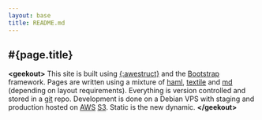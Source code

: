 ```yaml
---
layout: base
title: README.md
---
```

## #{page.title}

**&lt;geekout&gt;** This site is built using [{:awestruct}](http://awestruct.org) and the [Bootstrap](http://getbootstrap.com/) framework. Pages are written using a mixture of [haml](http://haml.info/), [textile](http://textile.sitemonks.com/) and [md](http://daringfireball.net/projects/markdown/) (depending on layout requirements). Everything is version controlled and stored in a [git](http://git-scm.com/) repo. Development is done on a Debian VPS with staging and production hosted on [AWS](http://aws.amazon.com/) [S3](http://aws.amazon.com/s3/). Static is the new dynamic. **&lt;/geekout&gt;**
